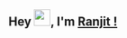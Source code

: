 ## Hey <img src="https://github.com/TheDudeThatCode/TheDudeThatCode/blob/master/Assets/Hi.gif" width="29px">, I'm [Ranjit !](https://github.com/Ranjit-Kumar-Nayak)
